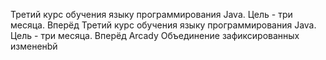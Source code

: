 Третий курс обучения языку программирования Java. Цель - три месяца. Вперёд
Третий курс обучения языку программирования Java. Цель - три месяца. Вперёд
Arcady
Объединение зафиксированных измененbй